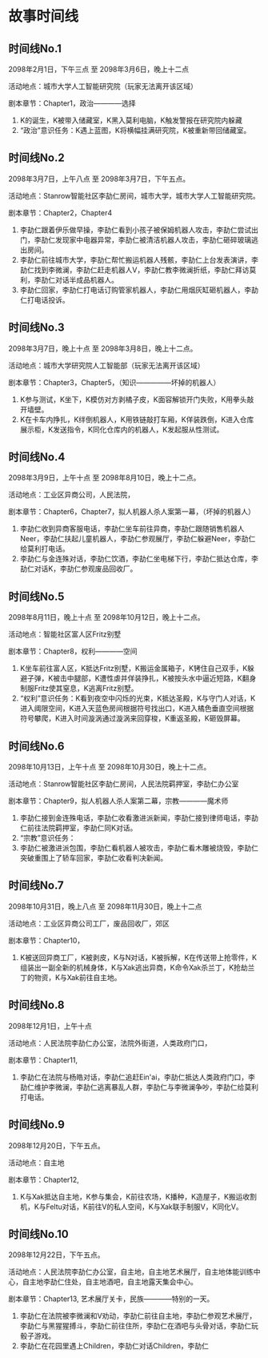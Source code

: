 # 故事时间线

## 时间线No.1 
2098年2月1日，下午三点 至 2098年3月6日，晚上十二点

活动地点：城市大学人工智能研究院（玩家无法离开该区域）

剧本章节：Chapter1，政治————选择

1. K的诞生，K被带入储藏室，K黑入莫利电脑，K触发警报在研究院内躲藏
2. “政治”意识任务：K遇上蓝图，K将横幅挂满研究院，K被重新带回储藏室。


## 时间线No.2 
2098年3月7日，上午八点 至 2098年3月7日，下午五点。

活动地点：Stanrow智能社区李劼仁房间，城市大学，城市大学人工智能研究院。

剧本章节：Chapter2，Chapter4

1. 李劼仁跟着伊乐做早操，李劼仁看到小孩子被保姆机器人攻击，李劼仁尝试出门，李劼仁发现家中电器异常，李劼仁被清洁机器人攻击，李劼仁砸碎玻璃逃出房间。
2. 李劼仁前往城市大学，李劼仁帮忙搬运机器人残骸，李劼仁上台发表演讲，李劼仁找到李微澜，李劼仁赶走机器人V，李劼仁教李微澜折纸，李劼仁拜访莫利，李劼仁对话半成品机器人。
3. 李劼仁回家，李劼仁打电话订购管家机器人，李劼仁用烟灰缸砸机器人，李劼仁打电话投诉。


## 时间线No.3
2098年3月7日，晚上十点 至 2098年3月8日，晚上十二点。

活动地点：城市大学研究院人工智能部（玩家无法离开该区域）

剧本章节：Chapter3，Chapter5，（知识—————坏掉的机器人）

1. K参与测试，K坐下，K模仿对方剥橘子皮，K面容解锁开门失败，K用拳头敲开墙壁。
2. K在卡车内挣扎，K绊倒机器人，K用铁链敲打车厢，K佯装跌倒，K进入仓库展示柜，K发送指令，K同化仓库内的机器人，K发起服从性测试。


## 时间线No.4 
2098年3月9日，上午十点 至 2098年8月10日，晚上十二点。

活动地点：工业区异商公司，人民法院，

剧本章节：Chapter6，Chapter7，拟人机器人杀人案第一幕，（坏掉的机器人）

1. 李劼仁收到异商客服电话，李劼仁坐车前往异商，李劼仁跟随销售机器人Neer，李劼仁扶起儿童机器人，李劼仁参观展厅，李劼仁躲避Neer，李劼仁给莫利打电话。
2. 李劼仁与金连殊对话，李劼仁饮酒，李劼仁坐电梯下行，李劼仁抵达仓库，李劼仁对话K，李劼仁参观废品回收厂。


## 时间线No.5
2098年8月11日，晚上十点 至 2098年10月12日，晚上十二点。

活动地点：智能社区富人区Fritz别墅

剧本章节：Chapter8，权利————空间

1. K坐车前往富人区，K抵达Fritz别墅，K搬运金属箱子，K铐住自己双手，K躲避子弹，K被击中腿部，K遭性虐并佯装挣扎，K被按头水中逼近短路，K翻身制服Fritz使其窒息，K逃离Fritz别墅。
2. “权利”意识任务：K看到夜空中闪烁的光束，K抵达圣殿，K与守门人对话，K进入阈限空间，K进入天蓝色房间根据符号找出口，K进入橘色垂直空间根据符号攀爬，K进入时间漩涡通过漩涡来回穿梭，K重返圣殿，K砸毁屏幕。


## 时间线No.6
2098年10月13日，上午十点 至 2098年10月30日，晚上十二点。

活动地点：Stanrow智能社区李劼仁房间，人民法院羁押室，李劼仁办公室

剧本章节：Chapter9，拟人机器人杀人案第二幕，宗教————魔术师

1. 李劼仁接到金连殊电话，李劼仁收看激进派新闻，李劼仁接到律师电话，李劼仁前往法院羁押室，李劼仁同K对话。
2. “宗教”意识任务：
3. 李劼仁被激进派包围，李劼仁看机器人被攻击，李劼仁看木雕被烧毁，李劼仁突破重围上了轿车回家，李劼仁收看判决新闻。


## 时间线No.7
2098年10月31日，晚上八点 至 2098年11月30日，晚上十二点

活动地点：工业区异商公司工厂，废品回收厂，郊区

剧本章节：Chapter10，

1. K被送回异商工厂，K被剥皮，K与N对话，K被拆解，K在传送带上抢零件，K组装出一副全新的机械身体，K与Xak逃出异商，K命令Xak杀兰丁，K抢劫兰丁的物资，K与Xak前往自主地。


## 时间线No.8
2098年12月1日，上午十点 

活动地点：人民法院李劼仁办公室，法院外街道，人类政府门口，

剧本章节：Chapter11, 

1. 李劼仁在法院与杨皓对话，李劼仁追赶Ein'ai，李劼仁抵达人类政府门口，李劼仁维护李微澜，李劼仁逃离暴乱人群，李劼仁与李微澜争吵，李劼仁给莫利打电话。


## 时间线No.9
2098年12月20日，下午五点。

活动地点：自主地

剧本章节：Chapter12, 

1. K与Xak抵达自主地，K参与集会，K前往农场，K播种，K造屋子，K搬运收割机，K与Feltu对话，K前往V的私人空间，K与Xak联手制服V，K同化V。


## 时间线No.10
2098年12月22日，下午五点。

活动地点：人民法院李劼仁办公室，自主地，自主地艺术展厅，自主地体能训练中心，自主地李劼仁住处，自主地酒吧，自主地露天集会中心。

剧本章节：Chapter13, 艺术展厅关卡，民族————特别的一天。

1. 李劼仁在法院被李微澜和V劝动，李劼仁前往自主地，李劼仁参观艺术展厅，李劼仁与黑猩猩搏斗，李劼仁前往住所，李劼仁在酒吧与头骨对话，李劼仁玩骰子游戏。
2. 李劼仁在花园里遇上Children，李劼仁对话Children，李劼仁